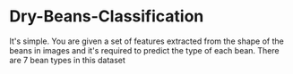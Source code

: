 # Dry-Beans-Classification
It's simple. You are given a set of features extracted from the shape of the beans in images and it's required to predict the type of each bean. There are 7 bean types in this dataset
